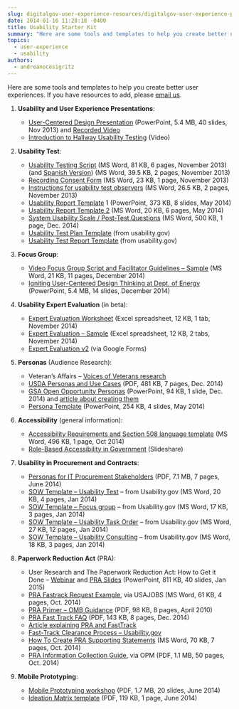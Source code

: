 ```yaml
---
slug: digitalgov-user-experience-resources/digitalgov-user-experience-program-usability-starter-kit
date: 2014-01-16 11:28:18 -0400
title: Usability Starter Kit
summary: "Here are some tools and templates to help you create better user experiences."
topics:
  - user-experience
  - usability
authors:
  - andreanocesigritz
---
```


Here are some tools and templates to help you create better user experiences. If you have resources to add, please [email us](mailto:govux@gsa.gov).

1. **Usability and User Experience Presentations**:

   - [User-Centered Design Presentation](https://s3.amazonaws.com/digitalgov/_legacy-img/2014/01/UCD-Webinar-short-done-1-2.pptx) (PowerPoint, 5.4 MB, 40 slides, Nov 2013) and [Recorded Video](http://www.youtube.com/watch?v=GwBBtTkUAcA&index=18&list=PLd9b-GuOJ3nGAp5rEv5-9qfkCMlgohUMr)
   - [Introduction to Hallway Usability Testing](http://www.youtube.com/watch?v=HzBXQsJT4tg&index=9&list=PLd9b-GuOJ3nGAp5rEv5-9qfkCMlgohUMr) (Video)

2. **Usability Test**:

   - [Usability Testing Script](https://s3.amazonaws.com/digitalgov/_legacy-img/2014/01/usability-testing-script.doc) (MS Word, 81 KB, 6 pages, November 2013) (and [Spanish Version](https://s3.amazonaws.com/digitalgov/_legacy-img/2014/01/usability-testing-script-spanish1.doc)) (MS Word, 39.5 KB, 2 pages, November 2013)
   - [Recording Consent Form](https://s3.amazonaws.com/digitalgov/_legacy-img/2014/01/recording-consent-form1.doc) (MS Word, 23 KB, 1 page, November 2013)
   - [Instructions for usability test observers](https://s3.amazonaws.com/digitalgov/_legacy-img/2014/01/instructions-for-usability-test-observers.doc) (MS Word, 26.5 KB, 2 pages, November 2013)
   - [Usability Report Template](http://www.slideshare.net/DigitalGov/usability-testing-report-template "Usability Test Report Template") 1 (PowerPoint, 373 KB, 8 slides, May 2014)
   - [Usability Report Template 2](https://s3.amazonaws.com/digitalgov/_legacy-img/2014/01/EmployeeExpressfinalreport-2.docx) (MS Word, 20 KB, 6 pages, May 2014)
   - [System Usability Scale / Post-Test Questions](https://s3.amazonaws.com/digitalgov/_legacy-img/2014/01/SUS-Universal.docx) (MS Word, 500 KB, 1 page, Dec. 2014)
   - [Usability Test Plan Template](http://www.google.com/url?q=http%3A%2F%2Fwww.usability.gov%2Fhow-to-and-tools%2Fresources%2Ftemplates%2Fusability-test-plan-template.html&sa=D&sntz=1&usg=AFQjCNGDQT0Ec_nhB2NuiWv4HdPLPsMUwA) (from usability.gov)
   - [Usability Test Report Template](http://www.google.com/url?q=http%3A%2F%2Fwww.usability.gov%2Fsites%2Fdefault%2Ffiles%2Fusability-test-report.docx&sa=D&sntz=1&usg=AFQjCNEPnHnai2tEMgnsmOGnIyBz1q3Xug) (from usability.gov)

3. **Focus Group**:

   - [Video Focus Group Script and Facilitator Guidelines &#8211; Sample](https://s3.amazonaws.com/digitalgov/_legacy-img/2014/01/FocusGroupDiscussionGuide-generic.docx) (MS Word, 21 KB, 11 pages, December 2014)
   - [Igniting User-Centered Design Thinking at Dept. of Energy](https://s3.amazonaws.com/digitalgov/_legacy-img/2014/01/UXPA-DC-2014-Wendy-Littman.pptx) (PowerPoint, 5.4 MB, 14 slides, December 2014)

4. **Usability Expert Evaluation** (in beta):

   - [Expert Evaluation Worksheet](https://s3.amazonaws.com/digitalgov/_legacy-img/2014/01/Master-Expert-Evaluation-desktop.xlsx) (Excel spreadsheet, 12 KB, 1 tab, November 2014)
   - [Expert Evaluation &#8211; Sample](https://s3.amazonaws.com/digitalgov/_legacy-img/2014/01/Expert-Evaluation-Sample.xlsx) (Excel spreadsheet, 12 KB, 2 tabs, November 2014)
   - [Expert Evaluation v2](https://docs.google.com/a/gsa.gov/forms/d/1QYKxyOQHNYrRAg1hqKiadERob-rRhQ-_ze5GB34PcyM/viewform) (via Google Forms)

5. **Personas** (Audience Research):

   - Veteran&#8217;s Affairs &#8211; [Voices of Veterans research](http://www.innovation.va.gov/hcd.asp)
   - [USDA Personas and Use Cases](https://s3.amazonaws.com/digitalgov/_legacy-img/2014/01/Marsh-Personas.pdf) (PDF, 481 KB, 7 pages, Dec. 2014)
   - [GSA Open Opportunity Personas](https://s3.amazonaws.com/digitalgov/_legacy-img/2014/01/OPENOPPS-personas-final.pptx.pptx) (PowerPoint, 94 KB, 1 slide, Dec. 2014) and [article about creating them](https://www.digitalgov.gov/2014/12/08/from-taste-testers-to-explorers-developing-personas-for-open-opportunities)
   - [Persona Template](https://s3.amazonaws.com/digitalgov/_legacy-img/2014/05/Persona-Template.pptx) (PowerPoint, 254 KB, 4 slides, May 2014)

6. **Accessibility** (general information):

   - [Accessibility Requirements and Section 508 language template](https://s3.amazonaws.com/digitalgov/_legacy-img/2014/01/Accessibility-Requirements-Section-508-language-to-be-added-to-Procurement-docs.docx) (MS Word, 496 KB, 1 page, Oct 2014)
   - [Role-Based Accessibility in Government](http://www.slideshare.net/AccessForAll/rolebased-accessibility-in-government) (Slideshare)

7. **Usability in Procurement and Contracts**:

   - [Personas for IT Procurement Stakeholders](https://s3.amazonaws.com/digitalgov/_legacy-img/2014/01/Personas-for-Stakeholders-in-IT-RFPs.pdf) (PDF, 7.1 MB, 7 pages, June 2014)
   - [SOW Template &#8211; Usability Test](https://s3.amazonaws.com/digitalgov/_legacy-img/2014/01/sow-template-web-usability-testing.docx) &#8211; from Usability.gov (MS Word, 20 KB, 4 pages, Jan 2014)
   - [SOW Template &#8211; Focus group](https://s3.amazonaws.com/digitalgov/_legacy-img/2014/01/sow-template-usability-focus-group-participant-recruitment.docx) &#8211; from Usability.gov (MS Word, 17 KB, 3 pages, Jan 2014)
   - [SOW Template &#8211; Usability Task Order](https://s3.amazonaws.com/digitalgov/_legacy-img/2014/01/sow-template-usability-task-order-request_0.docx) &#8211; from Usability.gov (MS Word, 27 KB, 12 pages, Jan 2014)
   - [SOW Template &#8211; Usability Consulting](https://s3.amazonaws.com/digitalgov/_legacy-img/2014/01/sow-template-web-usability-consulting.docx) &#8211; from Usability.gov (MS Word, 18 KB, 3 pages, Jan 2014)

8. **Paperwork Reduction Act** (PRA):

   - User Research and The Paperwork Reduction Act: How to Get it Done &#8211; [Webinar](https://www.youtube.com/watch?v=_cqE4a8oAHU) and [PRA Slides](https://s3.amazonaws.com/digitalgov/_legacy-img/2014/01/PRA-for-UX_Fox_2015-3.pptx) (PowerPoint, 811 KB, 40 slides, Jan 2015)
   - [PRA Fastrack Request Example](https://s3.amazonaws.com/digitalgov/_legacy-img/2014/01/fast-track-PRA-submission-short-form-2.doc), via USAJOBS (MS Word, 61 KB, 4 pages, Oct. 2014)
   - [PRA Primer &#8211; OMB Guidance](https://s3.amazonaws.com/digitalgov/_legacy-img/2014/01/PRAPrimer_04072010-2.pdf) (PDF, 98 KB, 8 pages, April 2010)
   - [PRA Fast Track FAQ](https://s3.amazonaws.com/digitalgov/_legacy-img/2014/01/PRA_Fast_Track_FAQs-1.pdf) (PDF, 143 KB, 8 pages, Dec. 2014)
   - [Article explaining PRA and FastTrack](https://www.digitalgov.gov/resources/paperwork-reduction-act-fast-track-process/)
   - [Fast-Track Clearance Process &#8211; Usability.gov](http://www.usability.gov/how-to-and-tools/guidance/fast-track-clearance-process.html)
   - [How To Create PRA Supporting Statements](https://s3.amazonaws.com/digitalgov/_legacy-img/2014/01/How-To-Create-a-Supporting-Statement.doc) (MS Word, 70 KB, 7 pages, Oct. 2014)
   - [PRA Information Collection Guide](https://s3.amazonaws.com/digitalgov/_legacy-img/2014/01/PRAInformationCollectionManual.pdf), via OPM (PDF, 1.1 MB, 50 pages, Oct. 2014)

9. **Mobile Prototyping**:
   - [Mobile Prototyping workshop](https://s3.amazonaws.com/digitalgov/_legacy-img/2014/01/Prototyping-workshop-presentataion.pdf) (PDF, 1.7 MB, 20 slides, June 2014)
   - [Ideation Matrix template](https://s3.amazonaws.com/digitalgov/_legacy-img/2014/01/Ideation-Matrix-template.pdf) (PDF, 119 KB, 1 page, June 2014)
